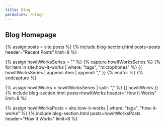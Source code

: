 ```yaml
---
title: Blog
permalink: /blog/
---
```


<div class="content">
<section class="intro intro-layout">
   <h1>Blog Homepage</h1>
</section>	

<!-- RECENT BLOG POSTS  -->
{% assign posts = site.posts %}
{% include blog-section.html posts=posts header="Recent Posts" limit=8 %}

<!-- IN PROGRESS SERIES CAPTURE -->
{% assign howItWorksSeries = "" %}
{% capture howItWorksSeries %}
  {% for item in site.how-it-works | where: "tags", "microphones" %}
      {{ howItWorksSeries | append: item | append: "," }}
  {% endfor %}
{% endcapture %}

<!-- BLOG SECTION FOR SERIES -->
{% assign howItWorks = howItWorksSeries | split: "," %}
{{ howItWorks }}
{% include blog-section.html posts=howItWorks header="How It Works" limit=8 %}


<!-- TAGGED POSTS -->
{% assign howItWorksPosts = site.how-it-works | where: "tags", "how-it-works" %}
{% include blog-section.html posts=howItWorksPosts header="How It Works" limit=8 %}

</div>

